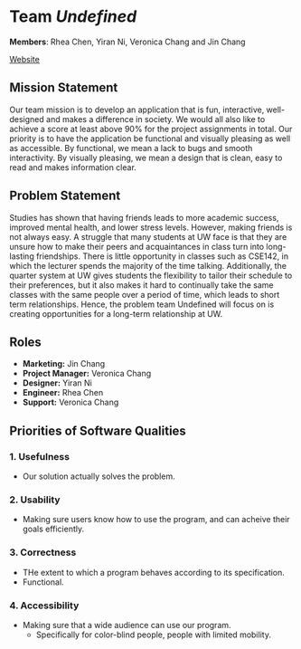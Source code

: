 # Team *Undefined*
**Members**: Rhea Chen, Yiran Ni, Veronica Chang and Jin Chang

[Website](https://github.com/info442-sp19-undefined)

## Mission Statement

Our team mission is to develop an application that is fun, interactive, well-designed and makes a difference in society. We would all also like to achieve a score at least above 90% for the project assignments in total. Our priority is to have the application be functional and visually pleasing as well as accessible. By functional, we mean a lack to bugs and smooth interactivity. By visually pleasing, we mean a design that is clean, easy to read and makes information clear. 

## Problem Statement
Studies has shown that having friends leads to more academic success, improved mental health, and lower stress levels. However, making friends is not always easy. A struggle that many students at UW face is that they are unsure how to make their peers and acquaintances in class turn into long-lasting friendships. There is little opportunity in classes such as CSE142, in which the lecturer spends the majority of the time talking. Additionally, the quarter system at UW gives students the flexibility to tailor their schedule to their preferences, but it also makes it hard to continually take the same classes with the same people over a period of time, which leads to short term relationships. Hence, the problem team Undefined will focus on is creating opportunities for a long-term relationship at UW. 


## Roles

- **Marketing:** Jin Chang
- **Project Manager:** Veronica Chang
- **Designer:** Yiran Ni
- **Engineer:** Rhea Chen
- **Support:** Veronica Chang

## Priorities of Software Qualities
### 1. Usefulness
- Our solution actually solves the problem. 
### 2. Usability
- Making sure users know how to use the program, and can acheive their goals efficiently.
### 3. Correctness
- THe extent to which a program behaves according to its specification. 
- Functional.
### 4. Accessibility
- Making sure that a wide audience can use our program.
     - Specifically for color-blind people, people with limited mobility.



